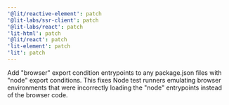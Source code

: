 ```yaml
---
'@lit/reactive-element': patch
'@lit-labs/ssr-client': patch
'@lit-labs/react': patch
'lit-html': patch
'@lit/react': patch
'lit-element': patch
'lit': patch
---
```


Add "browser" export condition entrypoints to any package.json files with "node"
export conditions. This fixes Node test runners emulating browser environments that were incorrectly loading the
"node" entrypoints instead of the browser code.
